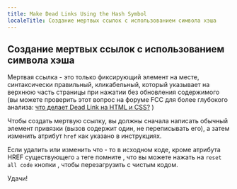 ```yaml
---
title: Make Dead Links Using the Hash Symbol
localeTitle: Создание мертвых ссылок с использованием символа хэша
---
```

## Создание мертвых ссылок с использованием символа хэша

Мертвая ссылка - это только фиксирующий элемент на месте, синтаксически правильный, кликабельный, который указывает на верхнюю часть страницы при нажатии без обновления содержимого (вы можете проверить этот вопрос на форуме FCC для более глубокого анализа: [что делает Dead Link на HTML и CSS?](https://forum.freecodecamp.org/t/what-does-dead-link-on-html-and-css-do/164550/7) )

Чтобы создать мертвую ссылку, вы должны сначала написать обычный элемент привязки (вызов содержит один, не переписывать его), а затем изменить атрибут `href` как указано в инструкциях.

Если удалить или изменить что - то в исходном коде, кроме атрибута HREF существующего `a` теге помните , что вы можете нажать на `reset all code` кнопки , чтобы перезагрузить с чистым кодом.

Удачи!